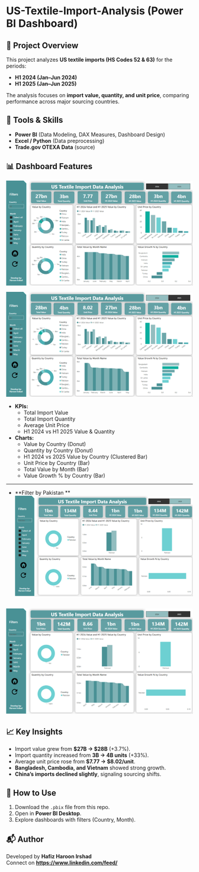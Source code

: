 
# US-Textile-Import-Analysis (Power BI Dashboard)

## 📌 Project Overview
This project analyzes **US textile imports (HS Codes 52 & 63)** for the periods:
- **H1 2024 (Jan–Jun 2024)**
- **H1 2025 (Jan–Jun 2025)**

The analysis focuses on **import value, quantity, and unit price**, comparing performance across major sourcing countries.

## 🔧 Tools & Skills
- **Power BI** (Data Modeling, DAX Measures, Dashboard Design)
- **Excel / Python** (Data preprocessing)
- **Trade.gov OTEXA Data** (source)

## 📊 Dashboard Features

![us1](https://github.com/HafiHaroon/US-Textile-Import-Data-/blob/main/us1.PNG)

![us2](https://github.com/HafiHaroon/US-Textile-Import-Data-/blob/main/us2.PNG)
- **KPIs:**
  - Total Import Value
  - Total Import Quantity
  - Average Unit Price
  - H1 2024 vs H1 2025 Value & Quantity
- **Charts:**
  - Value by Country (Donut)
  - Quantity by Country (Donut)
  - H1 2024 vs 2025 Value by Country (Clustered Bar)
  - Unit Price by Country (Bar)
  - Total Value by Month (Bar)
  - Value Growth % by Country (Bar)
 ---
- **Filter by Pakistan **
![usimg1](https://github.com/HafiHaroon/US-Textile-Import-Data-/blob/main/usimg1.PNG)

![usimg2](https://github.com/HafiHaroon/US-Textile-Import-Data-/blob/main/usimg2.PNG)
---
## 📈 Key Insights
- Import value grew from **$27B → $28B** (+3.7%).
- Import quantity increased from **3B → 4B units** (+33%).
- Average unit price rose from **$7.77 → $8.02/unit**.
- **Bangladesh, Cambodia, and Vietnam** showed strong growth.
- **China’s imports declined slightly**, signaling sourcing shifts.

## 🚀 How to Use
1. Download the `.pbix` file from this repo.
2. Open in **Power BI Desktop**.
3. Explore dashboards with filters (Country, Month).

## 📬 Author
Developed by **Hafiz Haroon Irshad**  
Connect on **https://www.linkedin.com/feed/**  

